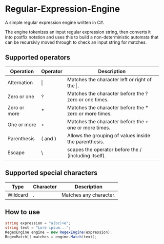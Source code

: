 # Regular-Expression-Engine
A simple regular expression engine written in C#.

The engine tokenizes an input regular expression string, then converts it into postfix notation and uses this to build a non-deterministic automata that can be recursivly moved through to check an input string for matches.

## Supported operators

| Operation | Operator | Description |
| ----------- | ----------- | ----------- |
| Alternation | \| | Matches the character left or right of the \|. |
| Zero or one | ? | Matches the character before the ? zero or one times. |
| Zero or more | \* | Matches the character before the * zero or more times. |
| One or more | + | Matches the character before the + one or more times. |
| Parenthesis | ( and ) | Allows the grouping of values inside the parenthesis. |
| Escape | \ | scapes the operator before the / (including itself). |

## Supported special characters

| Type | Character | Description |
| ----------- | ----------- | ----------- |
| Wildcard | . | Matches any character. |

## How to use

```csharp
string expression = "a(bc)+e";
string text = "Lore ipsum...";
RegexEngine engine = new RegexEngine(expression);
RegexMatch[] matches = engine.Match(text);
```